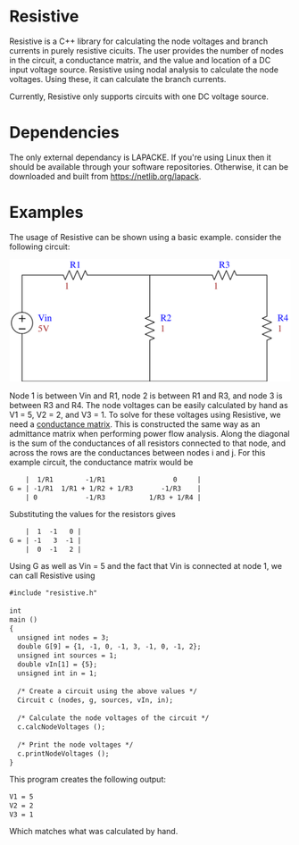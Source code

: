 # Resistive
Resistive is a C++ library for calculating the node voltages and branch currents in purely resistive cicuits.
The user provides the number of nodes in the circuit, a conductance matrix, and the value and location of a DC
input voltage source. Resistive using nodal analysis to calculate the node voltages. Using these, it can calculate
the branch currents.

Currently, Resistive only supports circuits with one DC voltage source.

# Dependencies
The only external dependancy is LAPACKE. If you're using Linux then it should be available through your software
repositories. Otherwise, it can be downloaded and built from https://netlib.org/lapack.

# Examples
The usage of Resistive can be shown using a basic example. consider the following circuit:

![example circuit](/Examples/example.svg)

Node 1 is between Vin and R1, node 2 is between R1 and R3, and node 3 is between R3 and R4. The node voltages can
be easily calculated by hand as V1 = 5, V2 = 2, and V3 = 1. To solve for these voltages using Resistive, we need
a [conductance matrix](https://en.wikipedia.org/wiki/Nodal_admittance_matrix#Construction). This is constructed the same way as an admittance matrix when performing power flow analysis.
Along the diagonal is the sum of the conductances of all resistors connected to that node, and across the rows are
the conductances between nodes i and j. For this example circuit, the conductance matrix would be
```
    |  1/R1        -1/R1                 0     |
G = | -1/R1  1/R1 + 1/R2 + 1/R3       -1/R3    |
    | 0            -1/R3           1/R3 + 1/R4 |
```
Substituting the values for the resistors gives
```
    |  1  -1   0 |
G = | -1   3  -1 |
    |  0  -1   2 |
```

Using G as well as Vin = 5 and the fact that Vin is connected at node 1, we can call Resistive using
```
#include "resistive.h"

int
main ()
{
  unsigned int nodes = 3;
  double G[9] = {1, -1, 0, -1, 3, -1, 0, -1, 2};
  unsigned int sources = 1;
  double vIn[1] = {5};
  unsigned int in = 1;

  /* Create a circuit using the above values */
  Circuit c (nodes, g, sources, vIn, in);

  /* Calculate the node voltages of the circuit */
  c.calcNodeVoltages ();

  /* Print the node voltages */
  c.printNodeVoltages ();
}
```

This program creates the following output:
```
V1 = 5
V2 = 2
V3 = 1
```

Which matches what was calculated by hand.
